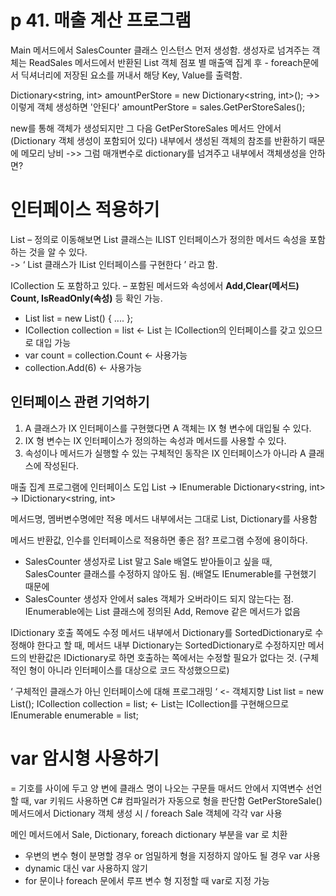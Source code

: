 # p 41. 매출 계산 프로그램

Main 메서드에서 SalesCounter 클래스 인스턴스 먼저 생성함.
생성자로 넘겨주는 객체는 ReadSales 메서드에서 반환된 List<Sale> 객체
점포 별 매출액 집계 후 - foreach문에서 딕셔너리에 저장된 요소를 꺼내서 해당 Key, Value를 출력함.

Dictionary<string, int> amountPerStore = new Dictionary<string, int>();      ->> 이렇게 객체 생성하면 '안된다'
amountPerStore = sales.GetPerStoreSales();

new를 통해 객체가 생성되지만 그 다음 GetPerStoreSales 메서드 안에서 (Dictionary 객체 생성이 포함되어 있다)
 내부에서 생성된 객체의 참조를 반환하기 때문에 메모리 낭비         ->> 그럼 매개변수로 dictionary를 넘겨주고 내부에서 객체생성을 안하면?


# 인터페이스 적용하기
 
List – 정의로 이동해보면 List<T> 클래스는 ILIST<T> 인터페이스가 정의한 메서드 속성을 포함하는 것을 알 수 있다.   
 -> ‘ List<T> 클래스가 IList<T> 인터페이스를 구현한다 ’ 라고 함.
 
ICollection<T> 도 포함하고 있다. – 포함된 메서드와 속성에서 **Add,Clear(메서드)  Count, IsReadOnly(속성)**  등 확인 가능.
 
-	List<int> list = new List<int>() { .... };
-	ICollection<T> collection = list	<- List<T> 는 ICollection<T>의 인터페이스를 갖고 있으므로 대입 가능
-	var count = collection.Count	<- 사용가능
-	collection.Add(6)	<- 사용가능



## 인터페이스 관련 기억하기
 
  1.	A 클래스가 IX 인터페이스를 구현했다면 A 객체는 IX 형 변수에 대입될 수 있다.
  2.	IX 형 변수는 IX 인터페이스가 정의하는 속성과 메서드를 사용할 수 있다.
  3.	속성이나 메서드가 실행할 수 있는 구체적인 동작은 IX 인터페이스가 아니라 A 클래스에 작성된다.



매출 집계 프로그램에 인터페이스 도입
List<Sale>    ->    IEnumerable<Sale>
Dictionary<string, int>    ->    IDictionary<string, int>

메서드명, 멤버변수명에만 적용
메서드 내부에서는 그대로 List, Dictionary를 사용함

메서드 반환값, 인수를 인터페이스로 적용하면 좋은 점?
프로그램 수정에 용이하다.
-	SalesCounter 생성자로 List<Sale> 말고 Sale 배열도 받아들이고 싶을 때, SalesCounter 클래스를 수정하지 않아도 됨. (배열도 IEnumerable<T>를 구현했기 때문에
-	SalesCounter 생성자 안에서 sales 객체가 오버라이드 되지 않는다는 점. IEnumerable<T>에는 List<T> 클래스에 정의된 Add, Remove 같은 메서드가 없음

IDictionary
호출 쪽에도 수정
메서드 내부에서 Dictionary를 SortedDictionary로 수정해야 한다고 할 때,
메서드 내부 Dictionary는 SortedDictionary로 수정하지만 메서드의 반환값은 IDictionary로 하면 호출하는 쪽에서는 수정할 필요가 없다는 것. (구체적인 형이 아니라 인터페이스를 대상으로 코드 작성했으므로)

‘ 구체적인 클래스가 아닌 인터페이스에 대해 프로그래밍 ‘ <- 객체지향
List<int> list = new List<int>();
ICollection<int> collection = list;		<- List<T>는 ICollection<T>를 구현해으므로
IEnumerable<int> enumerable = list;





# var 암시형 사용하기
= 기호를 사이에 두고 양 변에 클래스 명이 나오는 구문들
매서드 안에서 지역변수 선언할 때, var 키워드 사용하면 C# 컴파일러가 자동으로 형을 판단함
GetPerStoreSale() 메서드에서
Dictionary 객체 생성 시 / foreach Sale 객체에 각각 var 사용

메인 메서드에서
Sale, Dictionary, foreach dictionary 부분을 var 로 치환

-	우변의 변수 형이 분명할 경우 or 엄밀하게 형을 지정하지 않아도 될 경우 var 사용
-	dynamic 대신 var 사용하지 않기
-	for 문이나 foreach 문에서 루프 변수 형 지정할 때 var로 지정 가능


